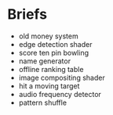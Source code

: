 # Briefs

* old money system
* edge detection shader
* score ten pin bowling
* name generator
* offline ranking table
* image compositing shader
* hit a moving target
* audio frequency detector
* pattern shuffle
